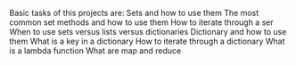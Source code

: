 Basic tasks of this projects are:
Sets and how to use them
The most common set methods and how to use them
How to iterate through a ser
When to use sets versus lists versus dictionaries
Dictionary and how to use them
What is a key in a dictionary
How to iterate through a dictionary
What is a lambda function
What are map and reduce
